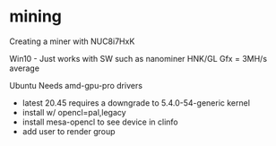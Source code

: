 # mining

Creating a miner with NUC8i7HxK

Win10 - Just works with SW such as nanominer
HNK/GL Gfx = 3MH/s average

Ubuntu
Needs amd-gpu-pro drivers
- latest 20.45 requires a downgrade to 5.4.0-54-generic kernel
- install w/ opencl=pal,legacy
- install mesa-opencl to see device in clinfo
- add user to render group
